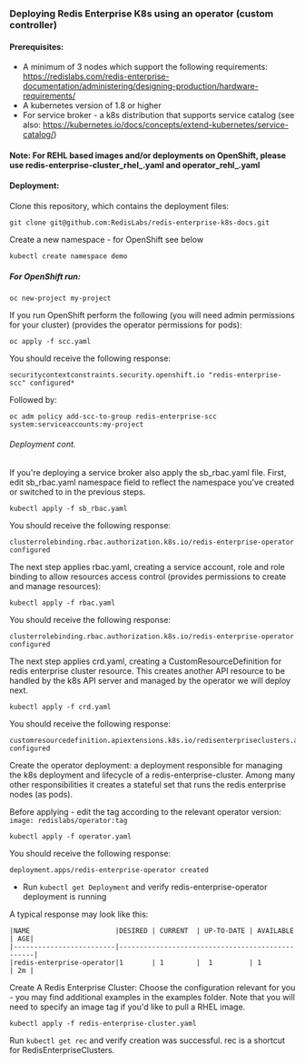 ### Deploying Redis Enterprise K8s using an operator (custom controller)
#### Prerequisites:
* A minimum of 3 nodes which support the following requirements:  
    https://redislabs.com/redis-enterprise-documentation/administering/designing-production/hardware-requirements/
* A kubernetes version of 1.8 or higher
* For service broker - a k8s distribution that supports service catalog (see also: https://kubernetes.io/docs/concepts/extend-kubernetes/service-catalog/) 

#### Note: For REHL based images and/or deployments on OpenShift, please use redis-enterprise-cluster_rhel_.yaml and operator_rehl_.yaml 

#### Deployment:

Clone this repository, which contains the deployment files:
```
git clone git@github.com:RedisLabs/redis-enterprise-k8s-docs.git
```

Create a new namespace - for OpenShift see below 
```
kubectl create namespace demo
```

##### For OpenShift run:
```
oc new-project my-project
```

If you run OpenShift perform the following (you will need admin permissions for your cluster)
(provides the operator permissions for pods):

```
oc apply -f scc.yaml
```

You should receive the following response:
```
securitycontextconstraints.security.openshift.io "redis-enterprise-scc" configured*
```

Followed by:
```
oc adm policy add-scc-to-group redis-enterprise-scc system:serviceaccounts:my-project
```

###### Deployment cont.

If you're deploying a service broker also apply the sb_rbac.yaml file. First, edit sb_rbac.yaml namespace field to reflect the namespace you've created or switched to in the previous steps.

```
kubectl apply -f sb_rbac.yaml
```
You should receive the following response:
```
clusterrolebinding.rbac.authorization.k8s.io/redis-enterprise-operator configured
```


The next step applies rbac.yaml, creating a service account, role and role binding to allow resources access control (provides permissions to create and manage resources):
```
kubectl apply -f rbac.yaml
```

You should receive the following response:
```
clusterrolebinding.rbac.authorization.k8s.io/redis-enterprise-operator configured
```

The next step applies crd.yaml, creating a CustomResourceDefinition for redis enterprise cluster resource.
This creates another API resource to be handled by the k8s API server and managed by the operator we will deploy next.
```
kubectl apply -f crd.yaml
```

You should receive the following response:
```
customresourcedefinition.apiextensions.k8s.io/redisenterpriseclusters.app.redislabs.com configured
```

Create the operator deployment: a deployment responsible for managing the k8s deployment and lifecycle of a redis-enterprise-cluster.
Among many other responsibilities it creates a stateful set that runs the redis enterprise nodes (as pods).

Before applying - edit the tag according to the relevant operator version: ```image: redislabs/operator:tag```
```
kubectl apply -f operator.yaml
```

You should receive the following response:
```
deployment.apps/redis-enterprise-operator created
```

* Run ```kubectl get Deployment``` and verify redis-enterprise-operator deployment is running

A typical response may look like this:
```
|NAME                     |DESIRED | CURRENT  | UP-TO-DATE | AVAILABLE | AGE|
|-------------------------|-------------------------------------------------|
|redis-enterprise-operator|1	   | 1        |  1         | 1         | 2m |
```

Create A Redis Enterprise Cluster:
Choose the configuration relevant for you - you may find additional examples in the examples folder. Note that you will need to specify an image tag if you'd like to pull a RHEL image.

```kubectl apply -f redis-enterprise-cluster.yaml```

Run ```kubectl get rec``` and verify creation was successful. rec is a shortcut for RedisEnterpriseClusters.

